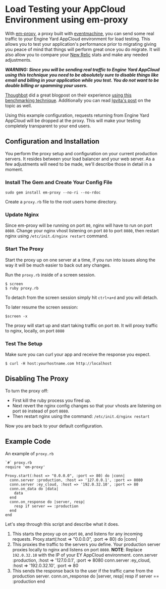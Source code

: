 # Load Testing your AppCloud Environment using em-proxy

With [em-proxy](http://github.com/igrigorik/em-proxy), a proxy built with [eventmachine](http://rubyeventmachine.com/), you can send some real traffic to your Engine Yard AppCloud environment for load testing.  This allows you to test your application's performance prior to migrating giving you peace of mind that things will perform great once you do migrate. It will also allow you to compare your [New Relic](http://rpm.newrelic.com) stats and make any needed adjustments. 

***WARNING: Since you will be sending real traffic to Engine Yard AppCloud using this technique you need to be absolutely sure to disable things like email and billing in your application while you test.  You do not want to be double billing or spamming your users.***

[Thoughbot](http://thoughtbot.com) did a great blogpost on their experience [using this benchmarking technique](http://robots.thoughtbot.com/post/486653439/hopping-in-the-cloud).  Additionally you can read [Igvita's post](http://www.igvita.com/2009/04/20/ruby-proxies-for-scale-and-monitoring) on the topic as well.

Using this example configuration, requests returning from Engine Yard AppCloud will be dropped at the proxy. This will make your testing completely transparent to your end users. 

## Configuration and Installation

You perform the proxy setup and configuration on your current production servers.  It resides between your load balancer and your web server.  As a few adjustments will need to be made, we'll describe those in detail in a moment.

### Install The Gem and Create Your Config File
    sudo gem install em-proxy --no-ri --no-rdoc

Create a `proxy.rb` file to the root users home directory.


### Update Nginx

Since em-proxy will be running on port `80`, nginx will have to run on port `8080`.  Change your nginx vhost listening on port `80` to port `8080`, then restart nginx using `/etc/init.d/nginx restart` command.

### Start The Proxy

Start the proxy up on one server at a time, if you run into issues along the way it will be much easier to back out any changes.

Run the `proxy.rb` inside of a screen session.


    $ screen
    $ ruby proxy.rb


To detach from the screen session simply hit `ctrl+a+d` and you will detach.

To later resume the screen session:

    $screen -x


The proxy will start up and start taking traffic on port `80`. It will proxy traffic to nginx, locally, on port `8080` 

### Test The Setup

Make sure you can curl your app and receive the response you expect.


    $ curl -H host:yourhostname.com http://localhost


## Disabling The Proxy

To turn the proxy off:

  - First kill the ruby process you fired up. 
  - Next revert the nginx config changes so that your vhosts are listening on port `80` instead of port `8080`.
  - Then restart nginx using the command: `/etc/init.d/nginx restart`

Now you are back to your default configuration. 

## Example Code

An example of `proxy.rb`


    `#` proxy.rb
    require 'em-proxy'
    
    Proxy.start(:host => "0.0.0.0", :port => 80) do |conn|
      conn.server :production, :host => '127.0.0.1', :port => 8080
      conn.server :ey_cloud, :host => '192.0.32.10', :port => 80
      conn.on_data do |data|
        data
      end
      conn.on_response do |server, resp|
        resp if server == :production
      end
    end


Let's step through this script and describe what it does.

1. This starts the proxy up on port `80`, and listens for any incoming requests.
        Proxy.start(:host => "0.0.0.0", :port => 80) do |conn|
2. This proxies the traffic to the servers you define. Your production server proxies locally to nginx and listens on port `8080`. **NOTE**: Replace `192.0.32.10` with the IP of your EY AppCloud environment.
        conn.server :production, :host => '127.0.0.1', :port => 8080
        conn.server :ey_cloud, :host => '192.0.32.10', :port => 80
3. This sends the response back to the user if the traffic came from the production server.
        conn.on_response do |server, resp|
          resp if server == :production
        end
